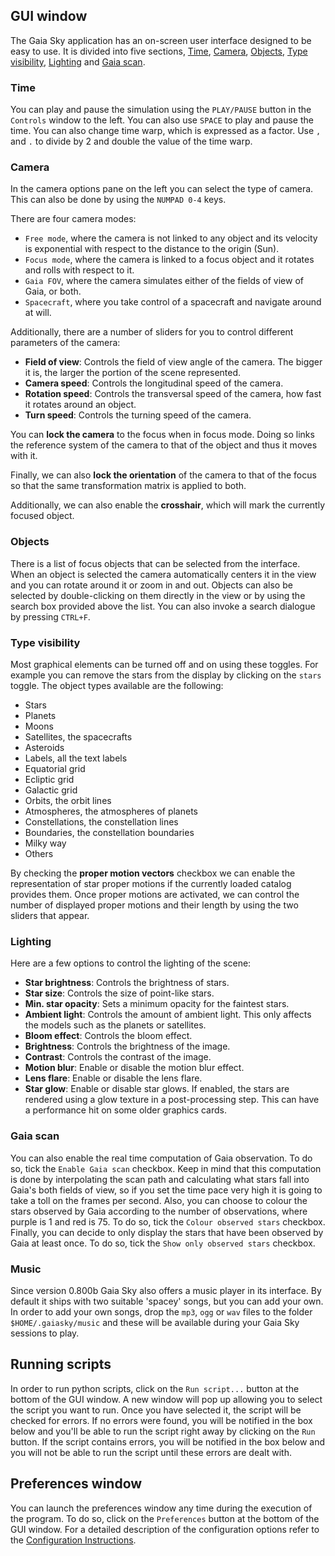 ## GUI window ##
The Gaia Sky application has an on-screen user interface designed to be
easy to use. It is divided into five sections, [Time](#time), [Camera](#camera), [Objects](#objects), [Type visibility](#type-visibility), [Lighting](#lighting) and [Gaia scan](#gaia-scan).

### Time
You can play and pause the simulation using the `PLAY/PAUSE` button in the
`Controls` window to the left. You can also use `SPACE` to play and pause the time.
You can also change time warp, which is expressed as a factor. Use `,` and `.` to divide by 2 and double
the value of the time warp.

### Camera
In the camera options pane on the left you can select the type of camera.
This can also be done by using the `NUMPAD 0-4` keys.

There are four camera modes:
*  `Free mode`, where the camera is not linked
to any object and its velocity is exponential with respect to the distance
to the origin (Sun).
*  `Focus mode`, where the camera is linked to a focus
object and it rotates and rolls with respect to it.
*  `Gaia FOV`, where the
camera simulates either of the fields of view of Gaia, or both.
*  `Spacecraft`, where you take control of a spacecraft and navigate
around at will.

Additionally, there are a number of sliders for you to control
different parameters of the camera:

- **Field of view**: Controls the field of view angle of the camera. The bigger
it is, the larger the portion of the scene represented.
- **Camera speed**: Controls the longitudinal speed of the camera.
- **Rotation speed**: Controls the transversal speed of the camera, how fast it
rotates around an object.
- **Turn speed**: Controls the turning speed of the camera.

You can **lock the camera** to the focus when in focus mode. Doing so
links the reference system of the camera to that of the object and thus
it moves with it.

Finally, we can also **lock the orientation** of the camera to that of the focus
so that the same transformation matrix is applied to both.

Additionally, we can also enable the **crosshair**, which will mark the currently
focused object.


### Objects
There is a list of focus objects that can be selected from
the interface. When an object is selected the camera automatically centers
it in the view and you can rotate around it or zoom in and out.
Objects can also be selected by double-clicking on them directly in the view or
by using the search box provided above the list. You can also invoke a search dialogue
by pressing `CTRL+F`.

### Type visibility
Most graphical elements can be turned off and on using these
toggles. For example you can remove the stars from the display by
clicking on the `stars` toggle. The object types available are
the following:

- Stars
- Planets
- Moons
- Satellites, the spacecrafts
- Asteroids
- Labels, all the text labels
- Equatorial grid
- Ecliptic grid
- Galactic grid
- Orbits, the orbit lines
- Atmospheres, the atmospheres of planets
- Constellations, the constellation lines
- Boundaries, the constellation boundaries
- Milky way
- Others

By checking the **proper motion vectors** checkbox we can enable the representation of star proper
motions if the currently loaded catalog provides them. Once proper motions are
activated, we can control the number of displayed proper motions and their length
by using the two sliders that appear.

### Lighting
Here are a few options to control the lighting of the scene:

- **Star brightness**: Controls the brightness of stars.
- **Star size**: Controls the size of point-like stars.
- **Min. star opacity**: Sets a minimum opacity for the faintest stars.
- **Ambient light**: Controls the amount of ambient light. This only
affects the models such as the planets or satellites.
- **Bloom effect**: Controls the bloom effect.
- **Brightness**: Controls the brightness of the image.
- **Contrast**: Controls the contrast of the image.
- **Motion blur**: Enable or disable the motion blur effect.
- **Lens flare**: Enable or disable the lens flare.
- **Star glow**: Enable or disable star glows. If enabled, the stars are rendered
using a glow texture in a post-processing step. This can have a performance hit on some
older graphics cards.

### Gaia scan
You can also enable the real time computation of Gaia observation. To
do so, tick the `Enable Gaia scan` checkbox. Keep in mind that this computation
is done by interpolating the scan path and calculating what stars fall
into Gaia's both fields of view, so if you set the time pace very
high it is going to take a toll on the frames per second.
Also, you can choose to colour the stars observed by Gaia according
to the number of observations, where purple is 1 and red is 75. To do so,
tick the `Colour observed stars` checkbox.
Finally, you can decide to only display the stars that have been observed
by Gaia at least once. To do so, tick the `Show only observed stars`
checkbox.

### Music
Since version 0.800b Gaia Sky also offers a music player in its interface. By default
it ships with two suitable 'spacey' songs, but you can add your own. In order to add your own
songs, drop the `mp3`, `ogg` or `wav` files to the folder `$HOME/.gaiasky/music` and these
will be available during your Gaia Sky sessions to play.

## Running scripts ##
In order to run python scripts, click on the `Run script...` button at the
bottom of the GUI window. A new window will pop up allowing you to select
the script you want to run. Once you have selected it, the script will be
checked for errors. If no errors were found, you will be notified in the
box below and you'll be able to run the script right away by clicking on
the `Run` button. If the script contains errors, you will be notified
in the box below and you will not be able to run the script until these
errors are dealt with.

## Preferences window ##
You can launch the preferences window any time during the execution
of the program. To do so, click on the `Preferences` button at
the bottom of the GUI window. For a detailed description of the
configuration options refer to the [Configuration Instructions](Configuration-interface).
